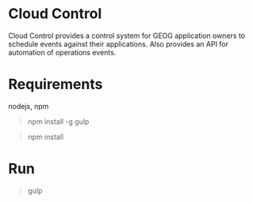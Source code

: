 # Cloud Control

Cloud Control provides a control system for GEOG application owners to schedule events against their applications.  Also provides an API for automation of operations events.

# Requirements

nodejs, npm

> npm install -g gulp

> npm install

# Run

> gulp

